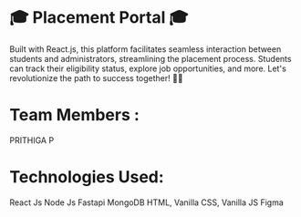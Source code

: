 # 🎓  Placement Portal 🎓 
Built with React.js, this platform facilitates seamless interaction between students and administrators, streamlining the placement process. Students can track their eligibility status, explore job opportunities, and more. Let's revolutionize the path to success together! 💼✨

# Team Members :
PRITHIGA P

# Technologies Used: 
React Js
Node Js
Fastapi
MongoDB
HTML, Vanilla CSS, Vanilla JS
Figma
